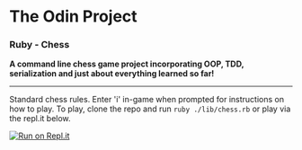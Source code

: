 # The Odin Project

### Ruby - Chess

**A command line chess game project incorporating OOP, TDD, serialization and just about everything learned so far!**

---

Standard chess rules. Enter 'i' in-game when prompted for instructions on how to play. To play, clone the repo and run `ruby ./lib/chess.rb` or play via the repl.it below.

[![Run on Repl.it](https://repl.it/badge/github/bendee48/chess)](https://repl.it/github/bendee48/chess)

